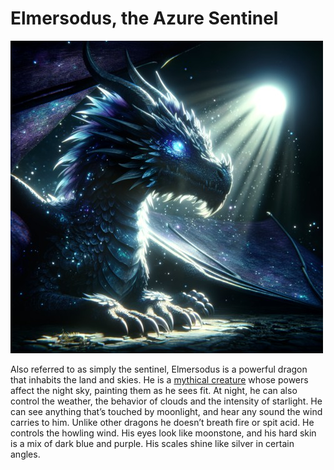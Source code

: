 # Elmersodus, the Azure Sentinel

![elmersodus](../images/elmersodus.jpg)

Also referred to as simply the sentinel, Elmersodus is a powerful dragon that inhabits the land and skies. He is a [mythical creature](mythical-creatures.md#mythical-creatures) whose powers affect the night sky, painting them as he sees fit. At night, he can also control the weather, the behavior of clouds and the intensity of starlight. He can see anything that’s touched by moonlight, and hear any sound the wind carries to him.
Unlike other dragons he doesn’t breath fire or spit acid. He controls the howling wind. His eyes look like moonstone, and his hard skin is a mix of dark blue and purple. His scales shine like silver in certain angles.
